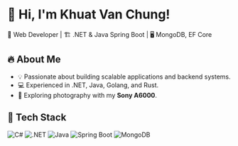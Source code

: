# 👋 Hi, I'm Khuat Van Chung!
🚀 Web Developer | 🏗 .NET & Java Spring Boot | 🖥 MongoDB, EF Core

## 🔥 About Me
- 💡 Passionate about building scalable applications and backend systems.
- 💻 Experienced in .NET, Java, Golang, and Rust.
- 📸 Exploring photography with my **Sony A6000**.

## 🔧 Tech Stack
![C#](https://img.shields.io/badge/-CSharp-239120?logo=csharp&logoColor=white)
![.NET](https://img.shields.io/badge/-.NET-512BD4?logo=dotnet&logoColor=white)
![Java](https://img.shields.io/badge/-Java-007396?logo=java&logoColor=white)
![Spring Boot](https://img.shields.io/badge/-SpringBoot-6DB33F?logo=spring&logoColor=white)
![MongoDB](https://img.shields.io/badge/-MongoDB-47A248?logo=mongodb&logoColor=white)
